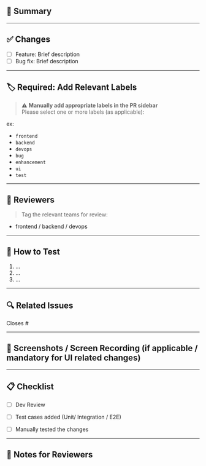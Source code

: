 ## 📄 Summary

<!-- Describe the purpose of the PR in a few sentences. What does it fix/add/update? -->

---

## ✅ Changes

- [ ] Feature: Brief description
- [ ] Bug fix: Brief description

---

## 🏷️ Required: Add Relevant Labels

> ⚠️ **Manually add appropriate labels in the PR sidebar**  
Please select one or more labels (as applicable):

ex:

- `frontend`
- `backend`
- `devops`
- `bug`
- `enhancement`
- `ui`
- `test`

---

## 👥 Reviewers

> Tag the relevant teams for review:

- frontend / backend / devops

---

## 🧪 How to Test

<!-- Describe how reviewers can test this PR -->
1. ...
2. ...
3. ...

---

## 🔍 Related Issues

<!-- Reference any related issues (e.g. Fixes #123, Closes #456) -->
Closes #

---

## 📸 Screenshots / Screen Recording (if applicable / mandatory for UI related changes)

<!-- Add screenshots or GIFs to help visualize changes -->

---

## 📋 Checklist

- [ ] Dev Review
- [ ] Test cases added (Unit/ Integration / E2E)
- [ ] Manually tested the changes


---

## 👀 Notes for Reviewers

<!-- Anything reviewers should keep in mind while reviewing -->
